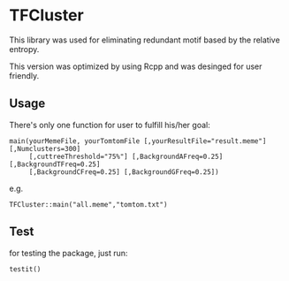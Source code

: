 # TFCluster

This library was used for eliminating redundant motif based by the relative entropy.

This version was optimized by using Rcpp and was desinged for user friendly.

## Usage ##

There's only one function for user to fulfill his/her goal:
```
main(yourMemeFile, yourTomtomFile [,yourResultFile="result.meme"] [,Numclusters=300]
     [,cuttreeThreshold="75%"] [,BackgroundAFreq=0.25] [,BackgroundTFreq=0.25] 
     [,BackgroundCFreq=0.25] [,BackgroundGFreq=0.25])
```
e.g.
```
TFCluster::main("all.meme","tomtom.txt")
```
## Test
for testing the package, just run:
```
testit()
```
